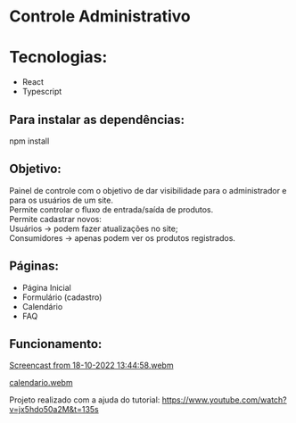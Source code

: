 # Controle Administrativo

# Tecnologias:

<ul>
	<li>React</li>
	<li>Typescript</li>
</ul>

## Para instalar as dependências:

npm install

## Objetivo:

Painel de controle com o objetivo de dar visibilidade para o administrador e para os usuários de um site. <br>
Permite controlar o fluxo de entrada/saída de produtos. <br>
Permite cadastrar novos:<br>
 Usuários → podem fazer atualizações no site;<br>
 Consumidores → apenas podem ver os produtos registrados.<br>

## Páginas:

<ul>
	<li>Página Inicial</li>
	<li>Formulário (cadastro)</li>
	<li>Calendário</li>
	<li>FAQ</li>
</ul>

## Funcionamento:

[Screencast from 18-10-2022 13:44:58.webm](https://user-images.githubusercontent.com/79227612/196492488-6fd2aaa8-f79b-414d-b950-7c12d7702213.webm)

[calendario.webm](https://user-images.githubusercontent.com/79227612/196492057-fc1fc1c3-d187-4f71-b26f-6f50913ac9da.webm)

Projeto realizado com a ajuda do tutorial: https://www.youtube.com/watch?v=jx5hdo50a2M&t=135s
